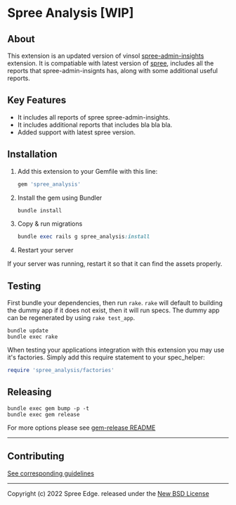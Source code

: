 # Spree Analysis [WIP]

## About

This extension is an updated version of vinsol [spree-admin-insights](https://github.com/vinsol-spree-contrib/spree-admin-insights) extension. It is compatiable with latest version of [spree](https://github.com/spree/spree), includes all the reports that spree-admin-insignts has, along with some additional useful reports.

## Key Features

* It includes all reports of spree spree-admin-insights.
* It includes additional reports that includes bla bla bla. 
* Added support with latest spree version.

## Installation

1. Add this extension to your Gemfile with this line:

    ```ruby
    gem 'spree_analysis'
    ```

2. Install the gem using Bundler

    ```ruby
    bundle install
    ```

3. Copy & run migrations

    ```ruby
    bundle exec rails g spree_analysis:install
    ```

4. Restart your server

  If your server was running, restart it so that it can find the assets properly.

## Testing

First bundle your dependencies, then run `rake`. `rake` will default to building the dummy app if it does not exist, then it will run specs. The dummy app can be regenerated by using `rake test_app`.

```shell
bundle update
bundle exec rake
```

When testing your applications integration with this extension you may use it's factories.
Simply add this require statement to your spec_helper:

```ruby
require 'spree_analysis/factories'
```

## Releasing

```shell
bundle exec gem bump -p -t
bundle exec gem release
```

For more options please see [gem-release README](https://github.com/svenfuchs/gem-release)

---

## Contributing

[See corresponding guidelines](https://github.com/spree-edge/spree_analysis/blob/master/CONTRIBUTING.md)

---

Copyright (c) 2022 Spree Edge. released under the [New BSD License](https://github.com/spree-edge/spree_analysis/blob/master/LICENSE)
